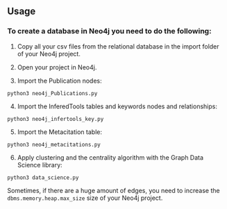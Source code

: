 ## Usage
 
### To create a database in Neo4j you need to do the following:

1. Copy all your csv files from the relational database in the import folder of your Neo4j project. 
 
2. Open your project in Neo4j.
 
3. Import the Publication nodes:

```
python3 neo4j_Publications.py
```

4. Import the InferedTools tables and keywords nodes and relationships:

```
python3 neo4j_infertools_key.py
```

5. Import the Metacitation table:

```
python3 neo4j_metacitations.py
```

6. Apply clustering and the centrality algorithm with the Graph Data Science library:

```
python3 data_science.py
```

Sometimes, if there are a huge amount of edges, you need to increase the `dbms.memory.heap.max_size` size of your Neo4j project.

